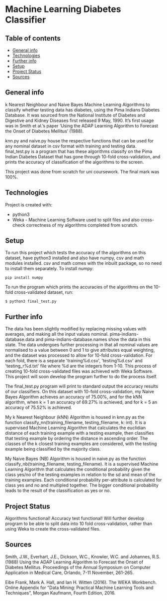 # Machine Learning Diabetes Classifier
## Table of contents
* [General info](#general-info)
* [Technologies](#technologies)
* [Further info](#further-info)
* [Setup](#setup)
* [Project Status](#project-status)
* [Sources](#sources)


## General info
k Nearest Neighbour and Naive Bayes Machine Learning Algorithms to classify whether testing data has diabetes, using the Pima Indians Diabetes Database.
It was sourced from the National Institute of Diabetes and Digestive and Kidney Diseases first released 9 May, 1990. It’s first usage was in Smith et al.’s paper ‘Using the ADAP Learning Algorithm to Forecast the Onset of Diabetes Mellitus’ (1988). 

knn.py and naive.py house the respective functions that can be used for any nominal dataset in csv format with training and testing data. final_test.py is a program that has these algorithms classify on the Pima Indian Diabetes Dataset that has gone through 10-fold cross-validation, and prints the accuracy of classification of the algorithms to the screen.

This project was done from scratch for uni coursework. The final mark was 100%.

## Technologies
Project is created with:
* python3
* Weka - Machine Learning Software used to split files and also cross-check correctness of my algorithms completed from scratch.
	
## Setup
To run this project which tests the accuracy of the algorithms on this dataset, have python3 installed and also have numpy, csv and math modules installed. csv and math comes with the inbuilt package, so no need to install them separately. 
To install numpy:
```
pip install numpy
```

To run the program which prints the accuracies of the algorithms on the 10-fold cross-validated dataset, run:
```
$ python3 final_test.py
```
## Further info
The data has been slightly modified by replacing missing values with averages, and making all the input values nominal. pima-indians-database.data and pima-indians-database.names show the data in this state. The data undergoes further processing in that all nominal values are normalised to a value between 0 and 1 to give attributes equal weighting, and the dataset was processed to allow for 10-fold cross-validation. For each fold, there is a separate 'training%d.csv', 'testing%d.csv' and 'testing_r%d.txt' file where %d are the integers from 1-10. This process of creating 10-fold cross-validated files was achieved with Weka Software. This project will soon develop the program further to do the process itself. 

The final_test.py program will print to standard output the accuracy results of our classifiers. On this dataset with 10-fold cross-validation, my Naive Bayes Algorithm achieves an accuracy of 75.00%, and for the kNN algorithm, when k = 1 an accuracy of 69.27% is achieved, and for k = 5 an accuracy of 75.52% is achieved.

My k Nearest Neighbour (kNN) Algorithm is housed in knn.py as the function classify_nn(training_filename, testing_filename, k: int). It is a supervised Machine Learning Algorithm that calculates the euclidian distance of each training example with a testing example, then classifies that testing example by ordering the distance in ascending order. The classes of the k closest training examples are considered, with the testing example being classified by the majority class.

My Naive Bayes (NB) Algorithm is housed in naive.py as the function classify_nb(training_filename, testing_filename). It is a supervised Machine Learning Algorithm that calculates the conditional probability given the class yes/no of the testing examples in relation to the sd and mean of the training examples. Each conditional probability per-attribute is calculated for class yes and no and multipled together. The bigger conditional probability leads to the result of the classification as yes or no. 

## Project Status
Algorithms functional! Accuracy test functional! Will further develop program to be able to split data into 10 fold cross-validation, rather than using Weka to create the cross-validated files.

## Sources
Smith, J.W., Everhart, J.E., Dickson, W.C., Knowler, W.C. and Johannes, R.S. (1988) Using the ADAP Learning Algorithm to Forecast the Onset of Diabetes Mellitus. Proceedings of the Annual Symposium on Computer Application in Medical Care, Orlando, 7-11 November, 261-265.

Eibe Frank, Mark A. Hall, and Ian H. Witten (2016). The WEKA Workbench. Online Appendix for "Data Mining: Practical Machine Learning Tools and Techniques", Morgan Kaufmann, Fourth Edition, 2016.
 

